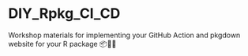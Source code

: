# DIY_Rpkg_CI_CD
Workshop materials for implementing your GitHub Action and pkgdown website for your R package 📦👩‍💻
